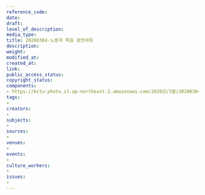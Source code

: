```yaml
---
reference_code: 
date: 
draft: 
level_of_description: 
media_type: 
title: 20200304-노동자 죽음 증언대회
description: 
weight: 
modified_at: 
created_at: 
link: 
public_access_status: 
copyright_status: 
components:
- https://kctu-photo.s3.ap-northeast-2.amazonaws.com/2020년/3월/20200304-노동자+죽음+증언대회/_CTU2331.jpg
tags:
- 
creators:
- 
subjects:
- 
sources:
- 
venues:
- 
events:
- 
culture_workers:
- 
issues:
- 
---
```

